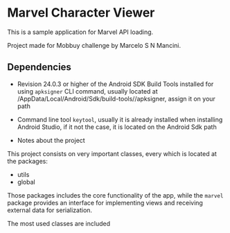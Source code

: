 # Marvel Character Viewer

This is a sample application for Marvel API loading.

Project made for Mobbuy challenge by Marcelo S N Mancini.

## Dependencies

- Revision 24.0.3 or higher of the Android SDK Build Tools installed for using `apksigner` CLI command, usually
located at <User>/AppData/Local/Android/Sdk/build-tools/<version>/apksigner, assign it on your path
- Command line tool `keytool`, usually it is already installed when installing Android Studio, if it not the case,
it is located on the Android Sdk path

- Notes about the project

This project consists on very important classes, every which is located at the packages:

- utils
- global

Those packages includes the core functionality of the app, while the `marvel` package provides an interface for
implementing views and receiving external data for serialization.

The most used classes are included 